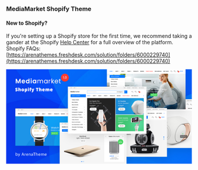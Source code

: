 ### MediaMarket Shopify Theme

#### New to Shopify?

If you're setting up a Shopify store for the first time, we recommend taking a gander at the Shopify [Help Center](https://help.shopify.com/) for a full overview of the platform.  
Shopify FAQs: [https://arenathemes.freshdesk.com/solution/folders/6000229740](https://arenathemes.freshdesk.com/solution/folders/6000229740)

![](/assets/00_Preview.jpg)






